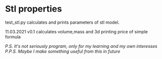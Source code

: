 # Stl properties
test_stl.py calculates and prints parameters of stl model.

11.03.2021 v0.1 calculates volume,mass and 3d printing price of simple formula

_P.S. It's not seriously program, only for my learning and my own interesses_
_P.P.S. Maybe I make something useful from this in future_
